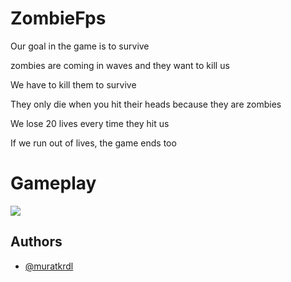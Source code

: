 
# ZombieFps

Our goal in the game is to survive

zombies are coming in waves and they want to kill us

We have to kill them to survive

They only die when you hit their heads because they are zombies

We lose 20 lives every time they hit us

If we run out of lives, the game ends too


# Gameplay


<img src="[gifi koy](https://github.com/muratkrdl/ZombieFPS-GameDev/blob/main/GameplayPicture.png)" width="auto">












## Authors

- [@muratkrdl](https://github.com/muratkrdl)

